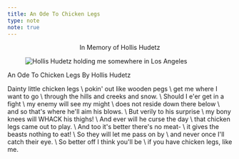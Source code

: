 ```yaml
---
title: An Ode To Chicken Legs
type: note
note: true
---
```


<p style="text-align:center;">In Memory of Hollis Hudetz</p>

<figure>
  <img src="{{ '/images/hollis.jpg' | absolute_url }}" alt="Hollis Hudetz holding me somewhere in Los Angeles">
</figure>

An Ode To Chicken Legs By Hollis Hudetz

Dainty little chicken legs \\
pokin' out like wooden pegs \\
get me where I want to go \\
through the hills and creeks and snow. \\
Should I e'er get in a fight \\
my enemy will see my might \\
does not reside down there below \\
and so that's where he'll aim his blows. \\
But verily to his surprise \\
my bony knees will WHACK his thighs! \\
And ever will he curse the day \\
that chicken legs came out to play. \\
And too it's better there's no meat- \\
it gives the beasts nothing to eat! \\
So they will let me pass on by \\
and never once I'll catch their eye. \\
So better off I think you'll be \\
if you have chicken legs, like me.
